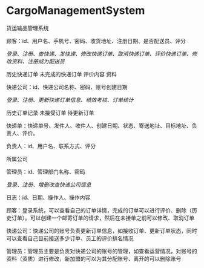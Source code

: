 # CargoManagementSystem
货运输品管理系统

顾客：id、用户名、手机号、密码、收货地址、注册日期、是否配送员、评分

*登录、注册、查快递、发快递、修改快递订单、取消快递订单、评价快递订单、修改资料、注册成为配送员*

历史快递订单 未完成的快递订单 评价内容 资料

快递公司：id、快递公司名称、密码、账号创建日期

*登录、注册、更新快递订单信息、绩效考核、订单统计*

历史订单记录 未接受订单 待更新订单

快递单：快递单号、发件人、收件人、创建日期、状态、寄送地址、目标地址、负责人、评价。

负责人：id、用户名、联系方式、评分

所属公司

管理员：id、管理部门名称、密码

*登录、注册、增删改查快递公司信息*

日志：id、日期、操作人、操作内容

顾客：登录系统，可以查看自己的订单详情，完成的订单可以进行评价、删除（历史订单）。可以创建一个邮寄订单的请求，然后在未接单之前可以修改、取消订单

快递公司：快递公司的账号负责更新订单信息，如接收订单、更新订单状态，同时可以查看自己目前接送多少订单、员工的评价排名情况

管理员：管理员主要是负责对快递公司的账号的管理，如查看运营情况，对账号的资料（资质）进行修改，新加盟的可以为其分配账号、离开的可以删除账号

